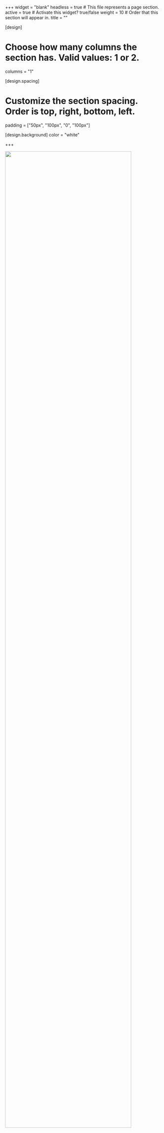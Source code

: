 +++
widget = "blank"
headless = true  # This file represents a page section.
active = true  # Activate this widget? true/false
weight = 10  # Order that this section will appear in.
title = ""

[design]
  # Choose how many columns the section has. Valid values: 1 or 2.
  columns = "1"

[design.spacing]
  # Customize the section spacing. Order is top, right, bottom, left.
  padding = ["50px", "100px", "0", "100px"]

[design.background]
  color = "white"

+++

<html>
  <div class="row align-items-flex-start">
    <div class="col-12 col-md-4">
      <img src="featured.gif" width=90%>
    </div>
    <div class="col-12 col-md-8 order-first">
      <h1 class="mb-3 mt-2">行为识别</h1>
      <p class="mb-0 mt-0">
        &emsp;&emsp;行为识别是指根据从包含行为的视频序列中提取特征进行分类，该技术可以应用到很多领域，比如视频分析，智能监控和人机交互等等。当前使用的模型主要分为2D CNN 和3D CNN 两大类，但是他们各有优缺点。3D CNN可以实现高的准确率，却是要以巨大的计算成本为代价。2D CNN 虽然计算成本小，但是却损失了准确率。因此，当前的主要挑战是找到一种高效且有效的算法，可以从视频中提取出有代表性的特征。针对面临的问题，我们团队在这个领域探索了多年，提出了很多模型和方法，包括CNN，线性动态系统，树模型图匹配，图卷积网络等等。</p>
    </div>
  </div>
</html>

</br>

## 相关论文
<html>
  <div class="row align-items-flex-start">
    <div class="col-12 col-md-4 order-first mt-3">
      <img src="sta.png" width=100%>
    </div>
    <div class="col-12 col-md-8">
      <h4 class="mb-0 mt-3">
        <a href="/publication/yang-2020-sta">STA-CNN: Convolutional spatial-temporal attention learning for action recognition [TIP2020]</a>
      </h4>
        卷积神经网络在图像目标识别方面取得了出色的成就。但是，与传统的用于识别视频中动作的方法相比，卷积神经网络的改进并不是那么重要，因为原始视频通常比静态图像具有更多的冗余或不相关信息。在本文中，我们提出了一种时空注意力卷积神经网络（STA-CNN），该网络选择区分性时间段并自动关注信息量大的空间区域。 STA-CNN模型将时间注意机制和空间注意机制合并到统一的卷积网络中，以识别视频中的动作。新颖的“时间注意机制”会自动从冗长且嘈杂的视频中挖掘出具有区别性的时间段。空间注意机制首先利用光流特征中的瞬时运动信息来定位运动显著区域，然后通过带有全局平均池化层的辅助分类损失对其进行训练，以专注于视频帧中的区分性非运动区域。 STA-CNN模型在两个最具挑战性的数据集UCF-101（95.8%）和HMDB-51（71.5%）上实现了最先进的性能。
    </div>
  </div>
</html>

<html>
  <div class="row align-items-flex-start mb-4 mt-3">
    <div class="col-12 col-md-4 order-first">
      <img src="interaction.png" width=100%>
    </div>
    <div class="col-12 col-md-8">
      <h4 class="mb-0 mt-0">
        <a href="/publication/du-2018-interaction">Interaction-aware spatio-temporal pyramid attention networks for action classification [ECCV2018]</a>
      </h4>
        深度卷积神经网络得到的特征图中，相邻空间位置的局部通道特征由于感受野重叠导致往往具有很高的相关性。自注意机制模型通常通过每个局部特征内部元素的加权和（或其他函数）来计算其权重得分，然后利用此权重加权所有局部特征获取关键特征。但是此权重的计算没有考虑局部特征之间的相互作用，尽管它们具有很高的相关性。本文提出一种新的基于交互感知的注意力神经网络，借鉴PCA的思想来指导注意力模型的学习，将PCA算法转换成损失函数实现交互感知的注意机制。另外，利用深度网络中不同层捕获的不同尺度的特征图构造一个空间金字塔，利用多尺度信息来计算每个局部通道特征更精确的注意力分数。基于交互感知的空间金字塔注意力模型不受其输入特征图数量的限制，可以扩展到兼容任意数量输入图像的时空版本。
    </div>
  </div>
</html>

<html>
  <div class="row align-items-flex-start mb-4 mt-3">
    <div class="col-12 col-md-4 order-first">
      <img src="hierarchical.png" width=100%>
    </div>
    <div class="col-12 col-md-8">
      <h4 class="mb-0 mt-0">
        <a href="/publication/du-2018-hierarchical">Hierarchical nonlinear orthogonal adaptive-subspace self-organizing map based feature extraction for human action recognition [AAAI2018]</a>
      </h4>
        特征提取是行为识别任务中的关键步骤。手工设计的特征往往因为其固定的形式而受到限制，而深度学习特征虽然更有效，但需要大规模的标签数据进行训练。在本文中，我们提出了一种新的分层非线性正交自适应-子空间自组织映射(NOASSOM)，可以在无监督的情况下从数据中自适应地学习有效的特征。NOASSOM是在自适应子空间自组织映射(ASSOM)的基础上扩展而来的，ASSOM只处理线性数据，并通过标记数据进行监督训练。首先，我们在ASSOM中增加非线性正交映射层，使得NOASSOM能够处理非线性输入数据，并且避免了用核方法定义非线性正交映射的具体形式。其次，我们对ASSOM的损失函数进行了修改，使每个输入样本都被单独用来训练模型。在这种方式下，NOASSOM可以在无需监督的情况下有效地从数据中学习统计模式。第三，我们提出了一个分层的NOASSOM，以提取更多的代表性特征。最后，我们应用所提出的分层NOASSOM有效地描述轨迹周围的外观和运动信息用于行为识别。
    </div>
  </div>
</html>

<html>
  <div class="row align-items-flex-start mb-4 mt-3">
    <div class="col-12 col-md-4 order-first">
      <img src="graph.png" width=100%>
    </div>
    <div class="col-12 col-md-8">
      <h4 class="mb-0 mt-0">
        <a href="/publication/wang-2016-graph">Graph based skeleton motion representation and similarity measurement for action recognition [ECCV2016]</a>
      </h4>
        目前三维人体行为表示无法有效的保留不同行为内部独特的时空特征，且对深度采集设备所采集的数据鲁棒性不强。对于行为相似性的度量，目前存在的方法又缺乏一定的语义性，且不能刻画不同行为内部特征之间的关系。针对以上问题，我们提出了一种基于图结构的人体行为表示模型，并且进一步提出了一种基于子图分解的图结构相似性度量方式。在构建人体行为表示时，我们首先对每个关节点的轨迹进行预处理，然后将其分段，每个片段是一个子行为在特定时空域下的抽象。由于对轨迹的预处理，这些片段对噪声是鲁棒的。由于图可以很好的刻画数据之间的结构关系，我们将每个行为建模为一个时空图。图的顶点表示一个子行为，图的边描述了它们的时空关系，一个子图代表一个行为片段，因此我们的行为表示具有一定的语义性。基于此，我们进一步提出了一种基于子图分解的图核。图首先被分解为不同的子结构群，通过度量不同子结构群的相似性，我们度量了图的相似性，而子结构群的相似性度量，对应行为片段的相似性度量，所以我们的图核同样具有一定的语义性。
    </div>
  </div>
</html>

<html>
  <div class="row align-items-flex-start mb-4 mt-3">
    <div class="col-12 col-md-4 order-first">
      <img src="multi.png" width=100%>
    </div>
    <div class="col-12 col-md-8">
      <h4 class="mb-0 mt-0">
        <a href="/publication/yang-2015-multi">Multi-feature max-margin hierarchical Bayesian model for action recognition [CVPR2015]</a>
      </h4>
        本文提出了一种用于动作识别的多特征最大边距层次贝叶斯模型（M^3 HBM）。与现有的方法将表示和分类分离成两个步骤不同，M^3 HBM通过将分层生成模型(HGM)和判别性最大余量分类器结合在一个统一的贝叶斯框架中，共同学习一个高级表示。具体来说，HGM被提出用于表示动作的分布，这些分布是由多个特征模式学习的，并在不同的类中共享。在识别方面，我们采用吉布斯分类器来最小化基于最大边际原则的预期损失函数，并将分类器作为M^3 HBM的正则化项，在学习STPs的同时对分类器参数进行贝叶斯估计。此外，我们还应用了多任务学习，从多个特征模态中学习不同类的模型。对于测试视频，我们通过推理获得表征，并通过学习的吉布斯分类器进行动作识别。对于学习和推理过程，我们推导出一个高效的吉布斯采样算法来解决提出的M^3 HBM。我们在多个数据集上进行了大量的实验，证明了我们的方法在动作识别方面的表示和分类能力。
    </div>
  </div>
</html>

<html>
  <div class="row align-items-flex-start mb-4 mt-3">
    <div class="col-12 col-md-4 order-first">
      <img src="learning.png" width=100%>
    </div>
    <div class="col-12 col-md-8">
      <h4 class="mb-0 mt-0">
        <a href="/publication/luo-2014-learning">Learning human actions by combining global dynamics and local appearance [TPAMI2014]</a>
      </h4>
        在本文中，我们通过结合全局时序动态特征和局部视觉时空表观特征来解决人体动作识别的问题。为此，在全局时间维度上，我们提出用鲁棒线性动力学系统（LDSs）对运动信息进行建模并将模型参数作为运动描述子。由于LDSs处于一个非欧几里得空间中并且描述子是非矢量形式的，我们提出了一个基于平移不变子空间角度的距离来衡量LDSs之间的相似性。在局部视觉维度上，我们沿着密集采样的特征点轨迹构建时空立方体，并使用定向梯度直方图（HOG）来描述它们。运动序列之间的距离是用词包框架中的Chi-Squared直方图距离计算出来的。最后我们结合全局动态距离和局部视觉距离，使用最大余量距离学习方法进行分类。我们在五个短视频数据集以及三个长视频数据集上评估了我们的方法。我们的方法展示出与目前最先进的方法相比具有竞争力的结果。
    </div>
  </div>
</html>

</br>

## 项目
<html>
  <div class="row align-items-flex-start">
    <div class="col-12 col-md-4 order-first mt-4">
      <img src="p1.png" width=100%>
    </div>
    <div class="col-12 col-md-8">
      <h4 class="mb-0 mt-4">
        基于多任务稀疏学习的视频行为理解
      </h4>
        现有的视频行为理解主要集中在行为分类和识别上，对于行为检测特别是预测的研究相对较少。本团队将视频行为理解的研究从单纯的行为识别扩展到对行为进行识别的同时实现检测和预测；从分割好的仅包含一种行为的短视频提升到包含多人多种行为的复杂长视频的研究；从离线的分类处理到在线的检测预测处理；从理论研究为主要目标发展到越来越关注在实际中的应用价值。研究了底层特征提取、中层视频行为表示、高层行为检测、预测，实现了基于多任务稀疏学习的行为理解。
    </div>
  </div>
</html>

<html>
  <div class="row align-items-flex-start">
    <div class="col-12 col-md-4 order-first mt-4">
      <img src="p2.png" width=100%>
    </div>
    <div class="col-12 col-md-8">
      <h4 class="mb-0 mt-4">
        基于RGB-D视频的多模态人体行为识别
      </h4>
        随着深度采集设备的出现和普及，基于RGB-D数据的行为识别正在成为计算机视觉领域的一个新的研究热点。本团队针对RGB、深度、骨骼三种模态展开基于多模态的人体行为识别研究。实现了层级自适应子空间自组织神经网络的RGB视频行为识别、基于R变换与高效3D卷积神经网络结合的深度视频行为识别、基于交互感知注意力图卷积神经网络的骨骼视频行为识别、基于多样性子网络动态集成的多模态融合行为识别等方法及相关应用。相比RGB单一模态，多模态融合促进了行为识别性能的大幅度提高，带来更广阔的应用空间。
    </div>
  </div>
</html>

<html>
  <div class="row align-items-flex-start">
    <div class="col-12 col-md-4 order-first mt-4">
      <img src="p3.png" width=100%>
    </div>
    <div class="col-12 col-md-8">
      <h4 class="mb-0 mt-4">
        美图短视频实时分类挑战赛
      </h4>
        本团队与美图公司合作，建立了一个短视频数据集（MTSVRC数据集）。该数据集共有100,000个视频，其中训练集有50,000个视频，验证集和测试集分别有25,000个视频，以短视频为主，长度约为5 - 15s。数据集包含50个分类，视频类别包括舞蹈、唱歌、手工、健身等热门短视频类型，除了包含与人相关的一些行为类别，还有一些风景，宠物等类别。2018年5月，本团队基于此数据集，联合美图公司、中国模式识别与计算机视觉学术会议（PRCV2018）共同举办了PRCV2018“美图短视频实时分类挑战赛”。不同于以往只关注分类精度的比赛，本竞赛综合考察“算法准确率”和“实时分类”两个方面，将运行时间作为重要指标参与评估，将促进视频分类算法在工业界的应用。
    </div>
  </div>
</html>

<html>
  <div class="row align-items-flex-start">
    <div class="col-12 col-md-4 mb-4 mt-4 order-first">
      <video src="demo.mp4" width="" height="" controls="controls"></video>
    </div>
    <div class="col-12 col-md-8">
      <h4 class="mb-3 mt-4">
        <a href="/subpage/p2-1">实验室动物行为分析</a>
      </h4>
      <ul>
        <li>实验室动物行为的观察和分析广泛用于神经科学和药理学研究。大鼠和小鼠是常见的动物模型，可用于研究遗传变异，药物治疗，光遗传学刺激和其他干预措施的行为影响。</li>
        <li>人工观察记录的成本高昂：实验人员能够同时关注的目标有限，难以长时间连续工作，在动作记录的精确性上也很难保证。</li>
        <li>自动化检测、定位与分类评估系统可以有效突破上述限制：任意数量目标同时观察，7*24小时连续记录，精确到分秒捕捉全时段动物行为的变化。</li>
        <li>适配不同的实验环境和动物类型，从小动物（鼠）到大动物（猴），从单目标到群体目标，实时捕捉并输出分析结果。</li>
      </ul>
    </div>
  </div>
</html>

